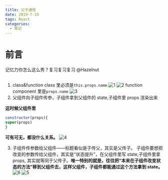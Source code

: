 ```yaml
---
title: 父子通信
date: 2019-7-15
tags: React
categories:
  - 笔记
---
```


# 前言

记忆力你怎么这么秀？复习复习复习 @Hazelnut

##

1. class&function
   class 里必须是`this.props.name`
   ![1](/asset-an-image/1.png)
   ![2](/asset-an-image/2.png)
   function component 里是`props.name`
   ![3](/asset-an-image/3.png)
2. 父组件向子组件传参，子组件拿到父组件的 state,子组件里 props 渲染出来

**这时候父组件里**

```js
constructor(props){
super(props)
}
```

**可有可无，都没什么关系。**
![4](/asset-an-image/4.png)

3. 子组件传参数给父组件——标题看似是子传父，其实是父传子。
   子组件要想把改变的参数传给父组件，其实是“状态提升”，在父组件里写 state,子组件里拿 props, 其实就等同于父传子。**唯一特别的就是，往往把“本来在子组件改变状态的方法”移到父组件去，这样父组件，子组件都能通过这个方法拿到 state。**
   ![6](/asset-an-image/6.png)
   ![5](/asset-an-image/5.png)
